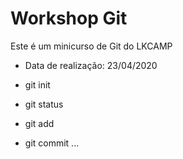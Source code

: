 # Workshop Git 



Este é um minicurso de Git do LKCAMP


* Data de realização: 23/04/2020


* git init 
* git status
* git add
* git commit 
...

